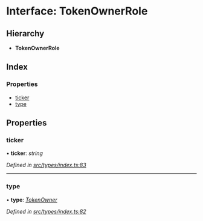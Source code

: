 # Interface: TokenOwnerRole

## Hierarchy

* **TokenOwnerRole**

## Index

### Properties

* [ticker](_src_types_index_.tokenownerrole.md#ticker)
* [type](_src_types_index_.tokenownerrole.md#type)

## Properties

###  ticker

• **ticker**: *string*

*Defined in [src/types/index.ts:83](https://github.com/PolymathNetwork/polymesh-sdk/blob/2aa4a44/src/types/index.ts#L83)*

___

###  type

• **type**: *[TokenOwner](../enums/_src_types_index_.roletype.md#tokenowner)*

*Defined in [src/types/index.ts:82](https://github.com/PolymathNetwork/polymesh-sdk/blob/2aa4a44/src/types/index.ts#L82)*
